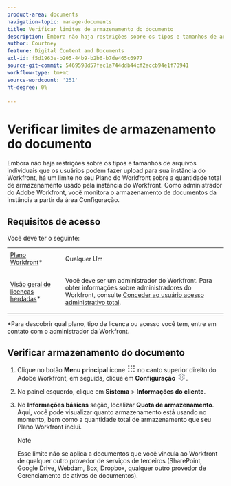 ```yaml
---
product-area: documents
navigation-topic: manage-documents
title: Verificar limites de armazenamento do documento
description: Embora não haja restrições sobre os tipos e tamanhos de arquivos individuais que os usuários podem fazer upload para sua instância do Workfront, há um limite no seu Plano do Workfront sobre a quantidade total de armazenamento usado pela instância do Workfront. Como administrador do Adobe Workfront, você monitora o armazenamento de documentos da instância a partir da área Configuração.
author: Courtney
feature: Digital Content and Documents
exl-id: f5d1963e-b205-44b9-b2b6-b7de465c6977
source-git-commit: 5469598d57fec1a744ddb44cf2accb94e1f70941
workflow-type: tm+mt
source-wordcount: '251'
ht-degree: 0%

---
```


# Verificar limites de armazenamento do documento

Embora não haja restrições sobre os tipos e tamanhos de arquivos individuais que os usuários podem fazer upload para sua instância do Workfront, há um limite no seu Plano do Workfront sobre a quantidade total de armazenamento usado pela instância do Workfront. Como administrador do Adobe Workfront, você monitora o armazenamento de documentos da instância a partir da área Configuração.

## Requisitos de acesso

Você deve ter o seguinte:

<table style="table-layout:auto"> 
 <col> 
 <col> 
 <tbody> 
  <tr data-mc-conditions=""> 
   <td role="rowheader"><a href="https://www.workfront.com/plans" target="_blank">Plano Workfront</a>*</td> 
   <td> <p>Qualquer Um</p> </td> 
  </tr> 
  <tr> 
   <td role="rowheader"><a href="../../administration-and-setup/add-users/access-levels-and-object-permissions/wf-licenses.md" class="MCXref xref">Visão geral de licenças herdadas</a>*</td> 
   <td> <p>Você deve ser um administrador do Workfront. Para obter informações sobre administradores do Workfront, consulte <a href="../../administration-and-setup/add-users/configure-and-grant-access/grant-a-user-full-administrative-access.md" class="MCXref xref">Conceder ao usuário acesso administrativo total</a>.</p> </td> 
  </tr> 
 </tbody> 
</table>

&#42;Para descobrir qual plano, tipo de licença ou acesso você tem, entre em contato com o administrador da Workfront.

## Verificar armazenamento do documento

1. Clique no botão **Menu principal** ícone ![](assets/main-menu-icon.png) no canto superior direito do Adobe Workfront, em seguida, clique em **Configuração** ![](assets/gear-icon-settings.png).
1. No painel esquerdo, clique em **Sistema** > **Informações do cliente**.
1. No **Informações básicas** seção, localizar **Quota de armazenamento**. Aqui, você pode visualizar quanto armazenamento está usando no momento, bem como a quantidade total de armazenamento que seu Plano Workfront inclui.

   >[!NOTE]
   >
   >Esse limite não se aplica a documentos que você vincula ao Workfront de qualquer outro provedor de serviços de terceiros (SharePoint, Google Drive, Webdam, Box, Dropbox, qualquer outro provedor de Gerenciamento de ativos de documentos).
